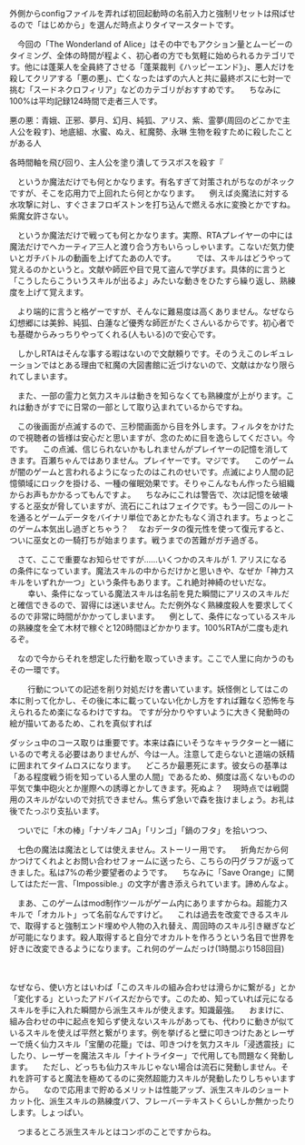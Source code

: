 


外側からconfigファイルを弄れば初回起動時の名前入力と強制リセットは飛ばせるので「はじめから」を選んだ時点よりタイマースタートです。



　今回の「The Wonderland of Alice」はその中でもアクション量とムービーのタイミング、全体の時間が程よく、初心者の方でも気軽に始められるカテゴリです。他には蓬莱人を全員終了させる「蓬莱裁判《ハッピーエンド》」、悪人だけを殺してクリアする「悪の悪」、亡くなったはずの六人と共に最終ボスに七対一で挑む「スードネクロフィリア」などのカテゴリがおすすめです。
　ちなみに100%は平均記録124時間で走者三人です。


悪の悪：青娥、正邪、夢月、幻月、純狐、アリス、紫、霊夢(周回のどこかで主人公を殺す)、地底組、水蜜、ぬえ、紅魔勢、永琳
生物を殺すために殺したことがある人

各時間軸を飛び回り、主人公を塗り潰してラスボスを殺す『

　というか魔法だけでも何とかなります。有名すぎて対策されがちなのがネックですが、そこを応用力で上回れたら何とかなります。
　例えば炎魔法に対する水攻撃に対し、すぐさまフロギストンを打ち込んで燃える水に変換とかですね。紫魔女許さない。

　というか魔法だけで戦っても何とかなります。実際、RTAプレイヤーの中には魔法だけでヘカーティア三人と渡り合う方もいらっしゃいます。こないだ気力使いとガチバトルの動画を上げてたあの人です。
　
　では、スキルはどうやって覚えるのかというと。文献や師匠や目で見て盗んで学びます。具体的に言うと「こうしたらこういうスキルが出るよ」みたいな動きをひたすら繰り返し、熟練度を上げて覚えます。

　より端的に言うと格ゲーですが、そんなに難易度は高くありません。なぜなら幻想郷には美鈴、純狐、白蓮など優秀な師匠がたくさんいるからです。初心者でも基礎からみっちりやってくれる(人もいる)ので安心です。

　しかしRTAはそんな事する暇はないので文献頼りです。そのうえこのレギュレーションではとある理由で紅魔の大図書館に近づけないので、文献はかなり限られてしまいます。

　また、一部の霊力と気力スキルは動きを知らなくても熟練度が上がります。これは動きがすでに日常の一部として取り込まれているからですね。

　この後画面が点滅するので、三秒間画面から目を外します。フィルタをかけたので視聴者の皆様は安心だと思いますが、念のために目を逸らしてください。今です。
　この点滅、信じられないかもしれませんがプレイヤーの記憶を消してきます。百瀬ちゃんではありません。プレイヤーです。マジです。
　このゲームが闇のゲームと言われるようになったのはこれのせいです。点滅により人間の記憶領域にロックを掛ける、一種の催眠効果です。そりゃこんなもん作ったら組織からお声もかかるってもんですよ。
　ちなみにこれは警告で、次は記憶を破壊すると巫女が脅していますが、流石にこれはフェイクです。もう一回このルートを通るとゲームデータをバイナリ単位であとかたもなく消されます。ちょっとこのゲーム本気出し過ぎとちゃう？
　なおデータの復元性を使って復元すると、ついに巫女との一騎打ちが始まります。戦うまでの苦難がガチ過ぎる。


　さて、ここで重要なお知らせですが……いくつかのスキルが 1. アリスになる の条件になっています。魔法スキルの中からだけかと思いきや、なぜか「神力スキルをいずれか一つ」という条件もあります。これ絶対神綺のせいだな。
　
　幸い、条件になっている魔法スキルは名前を見た瞬間にアリスのスキルだと確信できるので、習得には迷いません。ただ例外なく熟練度殺人を要求してくるので非常に時間がかかってしまいます。
　例として、条件になっているスキルの熟練度を全て木材で稼ぐと120時間ほどかかります。100%RTAが二度も走れるぞ。

　なので今からそれを想定した行動を取っていきます。ここで人里に向かうのもその一環です。

　
　行動についての記述を削り対処だけを書いています。妖怪側としてはこの本に則って化かし、その後に本に載っていない化かし方をすれば難なく恐怖を与えられるため楽になるわけですね。
ですが分かりやすいように大きく発動時の絵が描いてあるため、これを真似すれば

ダッシュ中のコース取りは重要です。本来は森にいそうなキャラクターと一緒にいるので考える必要はありませんが、今は一人。注意して走らないと道端の妖精に囲まれてタイムロスになります。
　どころか最悪死にます。彼女らの基準は「ある程度戦う術を知っている人里の人間」であるため、頻度は高くないものの平気で集中砲火とか崖際への誘導とかしてきます。死ぬよ？
　現時点では戦闘用のスキルがないので対抗できません。焦らず急いで森を抜けましょう。お礼は後でたっぷり支払います。

　ついでに「木の棒」「ナゾキノコA」「リンゴ」「鍋のフタ」を拾いつつ、


　七色の魔法は魔法としては使えません。ストーリー用です。
　折角だから何かつけてくれよとお問い合わせフォームに送ったら、こちらの円グラフが返ってきました。私は7%の希少要望者のようです。
　ちなみに「Save Orange」に関してはただ一言、「Impossible.」の文字が書き添えられています。諦めんなよ。

　まあ、このゲームはmod制作ツールがゲーム内にありますからね。超能力スキルで「オカルト」って名前なんですけど。
　これは過去を改変できるスキルで、取得すると強制エンド埋めや人物の入れ替え、周回時のスキル引き継ぎなどが可能になります。殺人取得すると自分でオカルトを作ろうという名目で世界を好きに改変できるようになります。これ何のゲームだっけ(1時間ぶり158回目)


　


なぜなら、使い方とはいわば「このスキルの組み合わせは滑らかに繋がる」とか「変化する」といったアドバイスだからです。このため、知っていれば元になるスキルを手に入れた瞬間から派生スキルが使えます。知識最強。
　おまけに、組み合わせの中に起点を知らず使えないスキルがあっても、代わりに動きが似ているスキルを使えば平然と繋がります。例を挙げると壁に叩きつけたあとレーザーで焼く仙力スキル「宝蘭の花籠」では、叩きつけを気力スキル「浸透震技」にしたり、レーザーを魔法スキル「ナイトライター」で代用しても問題なく発動します。
　ただし、どっちも仙力スキルじゃない場合は流石に発動しません。それを許可すると魔法を極めてるのに突然超能力スキルが発動したりしちゃいますから。
　なので応用まで貯めるメリットは性能アップ、派生スキルのショートカット化、派生スキルの熟練度バフ、フレーバーテキストくらいしか無かったりします。しょっぱい。

　つまるところ派生スキルとはコンボのことですからね。
